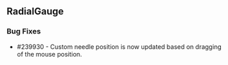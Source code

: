 ## RadialGauge

### Bug Fixes

* \#239930 - Custom needle position is now updated based on dragging of the mouse position.